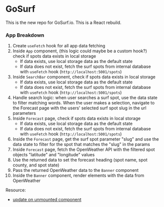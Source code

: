 # GoSurf

This is the new repo for GoSurf.io. This is a React rebuild.

### App Breakdown
  1. Create `useFetch` hook for all app data fetching
  2. Inside `App` component, (this logic could maybe be a custom hook?) check if spots data exists in local storage
      * If data exists, use local storage data as the default state
      * If data does not exist, fetch the surf spots from internal database with `useFetch` hook (`http://localhost:5001/spots`)
  3. Inside `SearchBar` component, check if spots data exists in local storage
      * If data exists, use local storage data as the default state
      * If data does not exist, fetch the surf spots from internal database with `useFetch` hook (`http://localhost:5001/spots`)
  4. Handle search logic: when user searches a surf spot, use the data state to filter matching words. When the user makes a selection, navigate to the Forecast page with the users' selected surf spot slug in the url parameters
  5. Inside `Forecast` page, check if spots data exists in local storage
      * If data exists, use local storage data as the default state
      * If data does not exist, fetch the surf spots from internal database with `useFetch` hook (`http://localhost:5001/spots`)
  6. Inside the `Forecast` page, get the surf spot parameter "slug" and use the data state to filter for the spot that matches the "slug" in the params
  7. Inside `Forecast` page, fetch the OpenWeather API with the filtered spot objects "latitude" and "longitude" values
  8. Use the returned data to set the forecast heading (spot name, spot county, and spot state)
  9. Pass the returned OpenWeather data to the `Banner` component
  10. Inside the `Banner` component, render elements with the data from OpenWeather

Resource:
  * [update on unmounted component](https://www.youtube.com/watch?v=W6AJ-gRupCs)